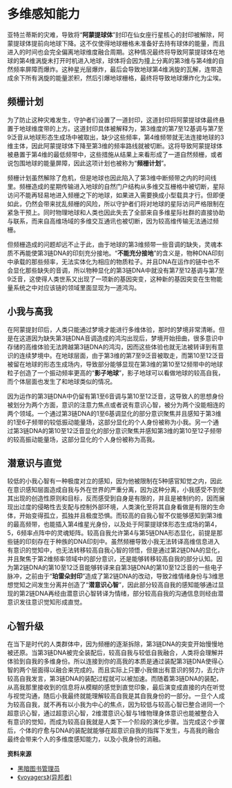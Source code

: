 # 多维感知能力


亚特兰蒂斯的灾难，导致将“**阿蒙提球体**”封印在仙女座行星核心的封印被解除，阿蒙提球体提前向地球下降。这不仅使得地球栅格未准备好去持有球体的能量，而且进入的时间也会完全偏离地球维度融合周期。这种情况最终将导致阿蒙提球体在地球的第4维涡旋未打开时机进入地球，球体将会因为撞上分离的第3维与第4维的自然频率屏障而爆炸。这种星光层爆炸，最后会导致地球第4维涡旋的瓦解，连带造成余下所有涡旋的能量淤积，然后引爆地球栅格，最终将导致地球爆炸化为尘埃。

## 频栅计划

为了防止这种灾难发生，守护者们设置了一道封印，这道封印将阿蒙提球体最终悬置于地球维度带的上方。这道封印具体被解释为，第3维度的第7至12基调与第7至9泛音从地球形态生成场中被取出，缺少这些频率，第4维频带就无法连接地球的3维主体，因此阿蒙提球体下降至第3维的频率路线就被切断。这将导致阿蒙提球体被悬置于第4维的最低频带中，这些措施从结果上来看形成了一道自然频栅，或者说包围地球的能量屏障，因此这项计划也被称为“**频栅计划**”。

频栅计划虽然解除了危机，但是地球也因此陷入了第3维中断频带之内的时间线里。频栅造成的星期传输进入地球的自然门户结构从多维交互栅格中被切断，星际访问不能再轻易地进入频栅之下的地球，如果进入需要换成小型载具才行。但即便如此，仍然会带来扰乱频栅的风险，所以守护者们将对地球的星际访问严格限制在紧急干预上。同时物理地球和人类也因此失去了全部来自多维星际社群的直接协助与联系，而来自高维场域的多维交互通讯也被切断，因为较高维传输无法通过频栅。

但频栅造成的问题却远不止于此，由于地球的第3维频带一些音调的缺失，灵魂本质不再能使第3链DNA的印刻充分接地。“**不能充分接地**”的含义是，物种DNA印刻中承载的那些频率，无法实体化为相应的物质粒子。并且DNA在运作的链中也不会显化那些缺失的音调，所以物种显化的第3链DNA中就没有第7至12基调与第7至9泛音，这使得人类世系又出现了一项新的基因突变，这种新的基因突变在生物能量系统之中对应该链的领域里面显现为一道鸿沟。

## 小我与高我

在阿蒙提封印后，人类只能通过梦境才能进行多维体验，那时的梦境非常清晰。但是在这道因为缺失第3链DNA音调造成的鸿沟出现后，梦境开始扭曲，很多意识中存储的高维体验无法跨越第3链DNA的鸿沟，因而这些体验也就无法被转译到有意识的连续梦境中。在地球层面，由于第3维的第7至9泛音被取走，而第10至12泛音被留在地球的形态生成场内，导致部分能够显现在第3维的第10至12频带中的地球粒子创造了一个振动频率更高的“**影子地球**”，影子地球可以看做地球的较高自我，而个体层面也发生了和地球类似的情况。

因为运作的第3链DNA中仍留有第1至6音调与第10至12泛音，这导致人的思想身份被划分为两个方面，意识的注意力焦点或者说有意识心智，被分为两个没能相连的两个领域。一个通过第3链DNA的1至6基调显化的部分意识聚焦并且感知于第3维的1至6子频带的较低振动能量场，这部分显化的个人身份被称为小我。另一个通过第3链DNA的第10至12泛音显化的部分意识聚焦并感知第3维的第10至12子频带的较高振动能量场，这部分显化的个人身份被称为高我。

## 潜意识与直觉

较低的小我心智有一种极度对立的感知，因为他被限制在5种感官知觉之内，因此在意识感知层面造成自我与外在世界的严重分离，因为这种分离，小我感受不到使其出现的创造性原则和目标，反而感受到自身是有限的，并且是被制约的，因而展现出过度的侵略性去支配与控制外部环境，人类演化至将其自身看做是有限的生命体，开始变得孤立，孤独并且极度恐惧。而较高的自我心智不仅能够感知到第3维的最高频带，也能插入第4维星光身份，以及处于阿蒙提球体形态生成场的第4，5，6频率点阵中的灵魂矩阵。较高自我允许第4与第5链DNA形态显化，前提是那些链的印刻存在于种族的DNA印刻中。虽然频栅导致小我无法转译高维信息进入有意识的觉知中，也无法转移较高自我心智的领悟，但是通过第2链DNA的显化，并且聚焦于第2维频率领域中的部分意识，还是能够转移较高自我的部分认知。因为第2链DNA的第10至12泛音能够转译来自第3链DNA的第10至12泛音的一些电子脉冲，之前由于“**珀雷朵封印**”造成了第2链DNA的改动，导致2维情绪身份与3维思想觉知之间发生分离并创造了“**潜意识心智**”，因此部分较高自我的感知能够通过显现的第2链DNA再经由潜意识心智转译为情绪，部分较高自我的沟通信息则经由潜意识发往意识觉知形成直觉。

## 心智升级

在当下是时代的人类群体中，因为频栅的逐渐拆除，第3链DNA的突变开始慢慢地被还原。当第3链DNA被完全装配后，较高自我与较低自我融合，人类将会理解并体验到自我的多维身份。所以连接到你的高我的本质是通过装配第3链DNA使得心智的两个层面得以融合来完成的。而且实际上只要小我做出有意识的努力，去允许较高自我发言，第3链DNA的装配过程就可以被加速。而随着第3链DNA的装配，从高我那里接收到的信息将从模糊的感觉到直觉印象，最后演变成直接的内在听觉与视觉沟通，随后小我最终就能理解较高自我是其自我身份的一部分。一旦个人成为较高自我，就不再有以小我为中心的焦点，因为较低与较高心智已整合进同一个超意识心智，通过超意识心智，2维潜意识心智与1维物理身体意识也能被整合入有意识的觉知，而成为较高自我就是人类下一个阶段的演化步骤。当完成这个步骤后，个体的疗愈与DNA的装配就能够在超意识自我的指挥下发生，与高我的融合最终会带来个人的多维度感知能力，以及小我身份的消融。

**资料来源**

- [黑暗图书管理员](https://www.bilibili.com/video/BV1Kv41137Dr?spm_id_from=333.999.0.0)
- [《voyagers》(异邦者)](https://www.zhihu.com/question/56390035/answer/482753580)
